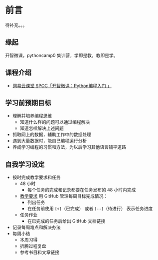 # 前言

待补充。。。

## 缘起

开智微课，pythoncamp0 集训营，学即是教，教即是学。

## 课程介绍

- [网易云课堂 SPOC「开智微课：Python编程入门 」](http://mooc.study.163.com/spoc/learn/Openmind-1000043000#/learn/announce)

## 学习前预期目标

- 理解并培养编程思维
  + 知道什么样的问题可以通过编程解决
  + 知道怎样解决上述问题
- 抓取网上的数据，辅助工作中的数据处理
- 遇到大量数据时，能自己编程运行分析
- 养成学习编程的习惯和方法，为以后学习其他语言铺平道路 

## 自我学习设定

- 按时完成教学要求和任务
  + 48 小时
    * 每个任务的完成和记录都要在任务发布的 48 小时内完成
  + [教学要求](http://mooc.study.163.com/spoc/learn/Openmind-1000043000#/learn/content?type=detail&id=1000124018)
用 GitHub 管理每周目标完成情况：
     * 列出任务
     * 在任务前使用 `[√]`（已完成） 或者 `[--]`（待进行） 表示任务进度
  + 任务作业
     * 在已完成的任务后给出 GitHub 文档链接
- 记录每周难点和解决办法
- 每周小结
  + 本周习得
  + 折腾过程复盘
  + 参考书目和文章链接

